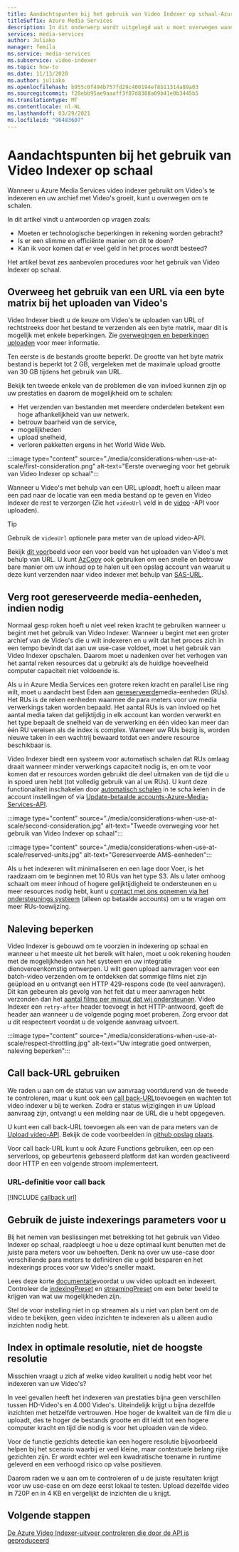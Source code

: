 ```yaml
---
title: Aandachtspunten bij het gebruik van Video Indexer op schaal-Azure
titleSuffix: Azure Media Services
description: In dit onderwerp wordt uitgelegd wat u moet overwegen wanneer u Video Indexer op schaal gebruikt.
services: media-services
author: Juliako
manager: femila
ms.service: media-services
ms.subservice: video-indexer
ms.topic: how-to
ms.date: 11/13/2020
ms.author: juliako
ms.openlocfilehash: b955c0f494b757fd29c400194ef8b11314a89a03
ms.sourcegitcommit: f28ebb95ae9aaaff3f87d8388a09b41e0b3445b5
ms.translationtype: MT
ms.contentlocale: nl-NL
ms.lasthandoff: 03/29/2021
ms.locfileid: "96483607"
---
```

# <a name="things-to-consider-when-using-video-indexer-at-scale"></a>Aandachtspunten bij het gebruik van Video Indexer op schaal

Wanneer u Azure Media Services video indexer gebruikt om Video's te indexeren en uw archief met Video's groeit, kunt u overwegen om te schalen. 

In dit artikel vindt u antwoorden op vragen zoals:

* Moeten er technologische beperkingen in rekening worden gebracht?
* Is er een slimme en efficiënte manier om dit te doen?
* Kan ik voor komen dat er veel geld in het proces wordt besteed?

Het artikel bevat zes aanbevolen procedures voor het gebruik van Video Indexer op schaal.

## <a name="when-uploading-videos-consider-using-a-url-over-byte-array"></a>Overweeg het gebruik van een URL via een byte matrix bij het uploaden van Video's

Video Indexer biedt u de keuze om Video's te uploaden van URL of rechtstreeks door het bestand te verzenden als een byte matrix, maar dit is mogelijk met enkele beperkingen. Zie [overwegingen en beperkingen uploaden](upload-index-videos.md#uploading-considerations-and-limitations) voor meer informatie.

Ten eerste is de bestands grootte beperkt. De grootte van het byte matrix bestand is beperkt tot 2 GB, vergeleken met de maximale upload grootte van 30 GB tijdens het gebruik van URL.

Bekijk ten tweede enkele van de problemen die van invloed kunnen zijn op uw prestaties en daarom de mogelijkheid om te schalen:

* Het verzenden van bestanden met meerdere onderdelen betekent een hoge afhankelijkheid van uw netwerk. 
* betrouw baarheid van de service, 
* mogelijkheden 
* upload snelheid, 
* verloren pakketten ergens in het World Wide Web.

:::image type="content" source="./media/considerations-when-use-at-scale/first-consideration.png" alt-text="Eerste overweging voor het gebruik van Video Indexer op schaal":::

Wanneer u Video's met behulp van een URL uploadt, hoeft u alleen maar een pad naar de locatie van een media bestand op te geven en Video Indexer de rest te verzorgen (Zie het `videoUrl` veld in de [video](https://api-portal.videoindexer.ai/docs/services/Operations/operations/Upload-Video?&pattern=upload) -API voor uploaden).

> [!TIP]
> Gebruik de `videoUrl` optionele para meter van de upload video-API.

Bekijk [dit voor](upload-index-videos.md#code-sample)beeld voor een voor beeld van het uploaden van Video's met behulp van URL. U kunt [AzCopy](../../storage/common/storage-use-azcopy-v10.md) ook gebruiken om een snelle en betrouw bare manier om uw inhoud op te halen uit een opslag account van waaruit u deze kunt verzenden naar video indexer met behulp van [SAS-URL](../../storage/common/storage-sas-overview.md).

## <a name="increase-media-reserved-units-if-needed"></a>Verg root gereserveerde media-eenheden, indien nodig

Normaal gesp roken hoeft u niet veel reken kracht te gebruiken wanneer u begint met het gebruik van Video Indexer. Wanneer u begint met een groter archief van de Video's die u wilt indexeren en u wilt dat het proces zich in een tempo bevindt dat aan uw use-case voldoet, moet u het gebruik van Video Indexer opschalen. Daarom moet u nadenken over het verhogen van het aantal reken resources dat u gebruikt als de huidige hoeveelheid computer capaciteit niet voldoende is.

Als u in Azure Media Services een grotere reken kracht en parallel Lise ring wilt, moet u aandacht best Eden aan [gereserveerde](../latest/concept-media-reserved-units.md)media-eenheden (RUs). Het RUs is de reken eenheden waarmee de para meters voor uw media verwerkings taken worden bepaald. Het aantal RUs is van invloed op het aantal media taken dat gelijktijdig in elk account kan worden verwerkt en het type bepaalt de snelheid van de verwerking en één video kan meer dan één RU vereisen als de index is complex. Wanneer uw RUs bezig is, worden nieuwe taken in een wachtrij bewaard totdat een andere resource beschikbaar is.

Video Indexer biedt een systeem voor automatisch schalen dat RUs omlaag draait wanneer minder verwerkings capaciteit nodig is, en om te voor komen dat er resources worden gebruikt die deel uitmaken van de tijd die u in spoed uren hebt (tot volledig gebruik van al uw RUs). U kunt deze functionaliteit inschakelen door [automatisch schalen](manage-account-connected-to-azure.md#autoscale-reserved-units) in te scha kelen in de account instellingen of via [Update-betaalde accounts-Azure-Media-Services-API](https://api-portal.videoindexer.ai/docs/services/Operations/operations/Update-Paid-Account-Azure-Media-Services?&pattern=update).

:::image type="content" source="./media/considerations-when-use-at-scale/second-consideration.jpg" alt-text="Tweede overweging voor het gebruik van Video Indexer op schaal":::

:::image type="content" source="./media/considerations-when-use-at-scale/reserved-units.jpg" alt-text="Gereserveerde AMS-eenheden":::

Als u het indexeren wilt minimaliseren en een lage door Voer, is het raadzaam om te beginnen met 10 RUs van het type S3. Als u later omhoog schaalt om meer inhoud of hogere gelijktijdigheid te ondersteunen en u meer resources nodig hebt, kunt u [contact met ons opnemen via het ondersteunings systeem](https://ms.portal.azure.com/#blade/Microsoft_Azure_Support/HelpAndSupportBlade/newsupportrequest) (alleen op betaalde accounts) om u te vragen om meer RUs-toewijzing.

## <a name="respect-throttling"></a>Naleving beperken

Video Indexer is gebouwd om te voorzien in indexering op schaal en wanneer u het meeste uit het bereik wilt halen, moet u ook rekening houden met de mogelijkheden van het systeem en uw integratie dienovereenkomstig ontwerpen. U wilt geen upload aanvragen voor een batch-video verzenden om te ontdekken dat sommige films niet zijn geüpload en u ontvangt een HTTP 429-respons code (te veel aanvragen). Dit kan gebeuren als gevolg van het feit dat u meer aanvragen hebt verzonden dan het [aantal films per minuut dat wij ondersteunen](upload-index-videos.md#uploading-considerations-and-limitations). Video Indexer een `retry-after` header toevoegt in het HTTP-antwoord, geeft de header aan wanneer u de volgende poging moet proberen. Zorg ervoor dat u dit respecteert voordat u de volgende aanvraag uitvoert.

:::image type="content" source="./media/considerations-when-use-at-scale/respect-throttling.jpg" alt-text="Uw integratie goed ontwerpen, naleving beperken":::

## <a name="use-callback-url"></a>Call back-URL gebruiken

We raden u aan om de status van uw aanvraag voortdurend van de tweede te controleren, maar u kunt ook een [call back-URL](upload-index-videos.md#callbackurl)toevoegen en wachten tot video indexer u bij te werken. Zodra er status wijzigingen in uw Upload aanvraag zijn, ontvangt u een melding naar de URL die u hebt opgegeven.

U kunt een call back-URL toevoegen als een van de para meters van de [Upload video-API](https://api-portal.videoindexer.ai/docs/services/Operations/operations/Upload-Video?&pattern=upload). Bekijk de code voorbeelden in [github opslag plaats](https://github.com/Azure-Samples/media-services-video-indexer/tree/master/). 

Voor call back-URL kunt u ook Azure Functions gebruiken, een op een serverloos, op gebeurtenis gebaseerd platform dat kan worden geactiveerd door HTTP en een volgende stroom implementeert.

### <a name="callback-url-definition"></a>URL-definitie voor call back

[!INCLUDE [callback url](./includes/callback-url.md)]

## <a name="use-the-right-indexing-parameters-for-you"></a>Gebruik de juiste indexerings parameters voor u

Bij het nemen van beslissingen met betrekking tot het gebruik van Video Indexer op schaal, raadpleegt u hoe u deze optimaal kunt benutten met de juiste para meters voor uw behoeften. Denk na over uw use-case door verschillende para meters te definiëren die u geld besparen en het indexerings proces voor uw Video's sneller maakt.

Lees deze korte [documentatie](upload-index-videos.md)voordat u uw video uploadt en indexeert. Controleer de [indexingPreset](upload-index-videos.md#indexingpreset) en [streamingPreset](upload-index-videos.md#streamingpreset) om een beter beeld te krijgen van wat uw mogelijkheden zijn.

Stel de voor instelling niet in op streamen als u niet van plan bent om de video te bekijken, geen video inzichten te indexeren als u alleen audio inzichten nodig hebt.

## <a name="index-in-optimal-resolution-not-highest-resolution"></a>Index in optimale resolutie, niet de hoogste resolutie

Misschien vraagt u zich af welke video kwaliteit u nodig hebt voor het indexeren van uw Video's? 

In veel gevallen heeft het indexeren van prestaties bijna geen verschillen tussen HD-Video's en 4.000 Video's. Uiteindelijk krijgt u bijna dezelfde inzichten met hetzelfde vertrouwen. Hoe hoger de kwaliteit van de film die u uploadt, des te hoger de bestands grootte en dit leidt tot een hogere computer kracht en tijd die nodig is voor het uploaden van de video.

Voor de functie gezichts detectie kan een hogere resolutie bijvoorbeeld helpen bij het scenario waarbij er veel kleine, maar contextuele belang rijke gezichten zijn. Er wordt echter wel een kwadratische toename in runtime geleverd en een verhoogd risico op valse positieven.

Daarom raden we u aan om te controleren of u de juiste resultaten krijgt voor uw use-case en om deze eerst lokaal te testen. Upload dezelfde video in 720P en in 4 KB en vergelijkt de inzichten die u krijgt.

## <a name="next-steps"></a>Volgende stappen

[De Azure Video Indexer-uitvoer controleren die door de API is geproduceerd](video-indexer-output-json-v2.md)